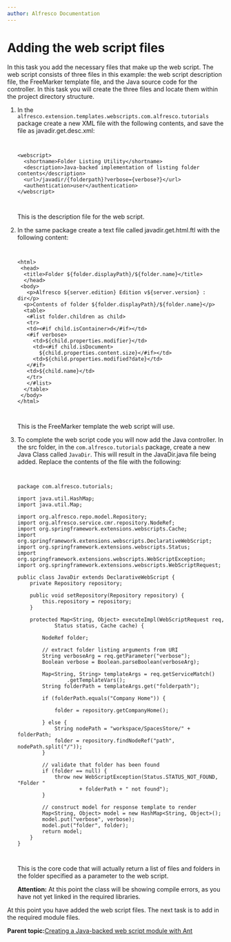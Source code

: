 ```yaml
---
author: Alfresco Documentation
---
```


# Adding the web script files

In this task you add the necessary files that make up the web script. The web script consists of three files in this example: the web script description file, the FreeMarker template file, and the Java source code for the controller. In this task you will create the three files and locate them within the project directory structure.

1.  In the `alfresco.extension.templates.webscripts.com.alfresco.tutorials` package create a new XML file with the following contents, and save the file as javadir.get.desc.xml:

    ```
    
                            
    ﻿<webscript>
      <shortname>Folder Listing Utility</shortname>
      <description>Java-backed implementation of listing folder contents</description>
      <url>/javadir/{folderpath}?verbose={verbose?}</url>
      <authentication>user</authentication>
    </webscript>                        
                            
                        
    ```

    This is the description file for the web script.

2.  In the same package create a text file called javadir.get.html.ftl with the following content:

    ```
    
                            
    ﻿<html>
     <head>
      <title>Folder ${folder.displayPath}/${folder.name}</title>
      </head>
     <body>
       <p>Alfresco ${server.edition} Edition v${server.version} : dir</p>
      <p>Contents of folder ${folder.displayPath}/${folder.name}</p>
      <table>
       <#list folder.children as child>
       <tr>
       <td><#if child.isContainer>d</#if></td>
       <#if verbose>
         <td>${child.properties.modifier}</td>
         <td><#if child.isDocument>
           ${child.properties.content.size}</#if></td>
         <td>${child.properties.modified?date}</td>
       </#if>
       <td>${child.name}</td>
       </tr>
       </#list>
      </table>
     </body>
    </html>                        
                            
                        
    ```

    This is the FreeMarker template the web script will use.

3.  To complete the web script code you will now add the Java controller. In the src folder, in the `com.alfresco.tutorials` package, create a new Java Class called `JavaDir`. This will result in the JavaDir.java file being added. Replace the contents of the file with the following:

    ```
    
                            
    ﻿package com.alfresco.tutorials;
    
    import java.util.HashMap;
    import java.util.Map;
    
    import org.alfresco.repo.model.Repository;
    import org.alfresco.service.cmr.repository.NodeRef;
    import org.springframework.extensions.webscripts.Cache;
    import org.springframework.extensions.webscripts.DeclarativeWebScript;
    import org.springframework.extensions.webscripts.Status;
    import org.springframework.extensions.webscripts.WebScriptException;
    import org.springframework.extensions.webscripts.WebScriptRequest;
    
    public class JavaDir extends DeclarativeWebScript {
    	private Repository repository;
    
    	public void setRepository(Repository repository) {
    		this.repository = repository;
    	}
    
    	protected Map<String, Object> executeImpl(WebScriptRequest req,
    			Status status, Cache cache) {
    
    		NodeRef folder;
    
    		// extract folder listing arguments from URI
    		String verboseArg = req.getParameter("verbose");
    		Boolean verbose = Boolean.parseBoolean(verboseArg);
    
    		Map<String, String> templateArgs = req.getServiceMatch()
    				.getTemplateVars();
    		String folderPath = templateArgs.get("folderpath");
    
    		if (folderPath.equals("Company Home")) {
    
    			folder = repository.getCompanyHome();
    
    		} else {
    			String nodePath = "workspace/SpacesStore/" + folderPath;
    			folder = repository.findNodeRef("path", nodePath.split("/"));
    		}
    
    		// validate that folder has been found
    		if (folder == null) {
    			throw new WebScriptException(Status.STATUS_NOT_FOUND, "Folder "
    					+ folderPath + " not found");
    		}
    
    		// construct model for response template to render
    		Map<String, Object> model = new HashMap<String, Object>();
    		model.put("verbose", verbose);
    		model.put("folder", folder);
    		return model;
    	}
    }                        
                            
                        
    ```

    This is the core code that will actually return a list of files and folders in the folder specified as a parameter to the web script.

    **Attention:** At this point the class will be showing compile errors, as you have not yet linked in the required libraries.


At this point you have added the web script files. The next task is to add in the required module files.

**Parent topic:**[Creating a Java-backed web script module with Ant](../tasks/dev-extensions-tutorials-java-web-script-module.md)

